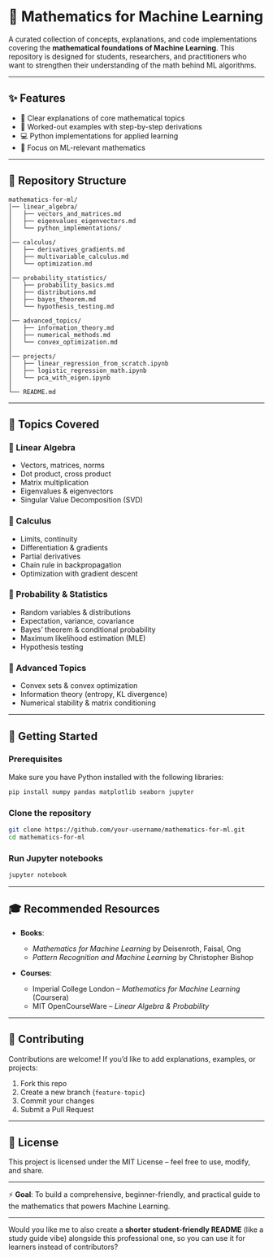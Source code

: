 
# 📘 Mathematics for Machine Learning

A curated collection of concepts, explanations, and code implementations covering the **mathematical foundations of Machine Learning**.
This repository is designed for students, researchers, and practitioners who want to strengthen their understanding of the math behind ML algorithms.

---

## ✨ Features

* 📖 Clear explanations of core mathematical topics
* 🧮 Worked-out examples with step-by-step derivations
* 💻 Python implementations for applied learning
* 🎯 Focus on ML-relevant mathematics

---

## 📂 Repository Structure

```
mathematics-for-ml/
│── linear_algebra/
│   ├── vectors_and_matrices.md
│   ├── eigenvalues_eigenvectors.md
│   └── python_implementations/
│
│── calculus/
│   ├── derivatives_gradients.md
│   ├── multivariable_calculus.md
│   └── optimization.md
│
│── probability_statistics/
│   ├── probability_basics.md
│   ├── distributions.md
│   ├── bayes_theorem.md
│   └── hypothesis_testing.md
│
│── advanced_topics/
│   ├── information_theory.md
│   ├── numerical_methods.md
│   └── convex_optimization.md
│
│── projects/
│   ├── linear_regression_from_scratch.ipynb
│   ├── logistic_regression_math.ipynb
│   └── pca_with_eigen.ipynb
│
└── README.md
```

---

## 📌 Topics Covered

### 🔹 Linear Algebra

* Vectors, matrices, norms
* Dot product, cross product
* Matrix multiplication
* Eigenvalues & eigenvectors
* Singular Value Decomposition (SVD)

### 🔹 Calculus

* Limits, continuity
* Differentiation & gradients
* Partial derivatives
* Chain rule in backpropagation
* Optimization with gradient descent

### 🔹 Probability & Statistics

* Random variables & distributions
* Expectation, variance, covariance
* Bayes’ theorem & conditional probability
* Maximum likelihood estimation (MLE)
* Hypothesis testing

### 🔹 Advanced Topics

* Convex sets & convex optimization
* Information theory (entropy, KL divergence)
* Numerical stability & matrix conditioning

---

## 🚀 Getting Started

### Prerequisites

Make sure you have Python installed with the following libraries:

```bash
pip install numpy pandas matplotlib seaborn jupyter
```

### Clone the repository

```bash
git clone https://github.com/your-username/mathematics-for-ml.git
cd mathematics-for-ml
```

### Run Jupyter notebooks

```bash
jupyter notebook
```

---

## 🎓 Recommended Resources

* **Books**:

  * *Mathematics for Machine Learning* by Deisenroth, Faisal, Ong
  * *Pattern Recognition and Machine Learning* by Christopher Bishop

* **Courses**:

  * Imperial College London – *Mathematics for Machine Learning* (Coursera)
  * MIT OpenCourseWare – *Linear Algebra & Probability*

---

## 🤝 Contributing

Contributions are welcome! If you’d like to add explanations, examples, or projects:

1. Fork this repo
2. Create a new branch (`feature-topic`)
3. Commit your changes
4. Submit a Pull Request

---

## 📜 License

This project is licensed under the MIT License – feel free to use, modify, and share.

---

⚡ **Goal**: To build a comprehensive, beginner-friendly, and practical guide to the mathematics that powers Machine Learning.

---

Would you like me to also create a **shorter student-friendly README** (like a study guide vibe) alongside this professional one, so you can use it for learners instead of contributors?

